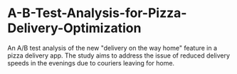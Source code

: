 # A-B-Test-Analysis-for-Pizza-Delivery-Optimization
An A/B test analysis of the new "delivery on the way home" feature in a pizza delivery app. The study aims to address the issue of reduced delivery speeds in the evenings due to couriers leaving for home.
